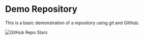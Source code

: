 # Demo Repository

This is a basic demonstration of a repository using git and GitHub.

![GitHub Repo Stars](https://img.shields.io/github/stars/AdyGCode/demo-repo?style=for-the-badge)

